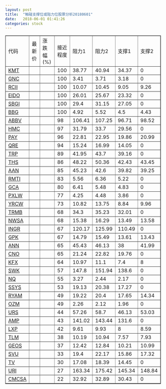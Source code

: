 ```yaml
---
layout: post
title:  "触碰支撑位或阻力位股票分析20180601"
date:   2018-06-01 01:41:26
categories: stock
---
```

<script type="text/javascript">
var stockList = []
stockList.push('gb_kmt');
stockList.push('gb_gnc');
stockList.push('gb_rcii');
stockList.push('gb_eido');
stockList.push('gb_sbgi');
stockList.push('gb_bbg');
stockList.push('gb_abbv');
stockList.push('gb_hmc');
stockList.push('gb_pay');
stockList.push('gb_qre');
stockList.push('gb_trp');
stockList.push('gb_ths');
stockList.push('gb_aan');
stockList.push('gb_rmti');
stockList.push('gb_gca');
stockList.push('gb_pxlw');
stockList.push('gb_yrcw');
stockList.push('gb_trmb');
stockList.push('gb_nwsa');
stockList.push('gb_ingr');
stockList.push('gb_gpk');
stockList.push('gb_ann');
stockList.push('gb_cno');
stockList.push('gb_kfx');
stockList.push('gb_swk');
stockList.push('gb_nq');
stockList.push('gb_ssys');
stockList.push('gb_ryam');
stockList.push('gb_ozm');
stockList.push('gb_urs');
stockList.push('gb_amp');
stockList.push('gb_lxp');
stockList.push('gb_tlm');
stockList.push('gb_geos');
stockList.push('gb_svu');
stockList.push('gb_tv');
stockList.push('gb_uri');
stockList.push('gb_cmcsa');
</script>
<table border="1">
 <tr>
 <td>代码</td>
 <td>最新价</td>
 <td>涨跌幅(%)</td>
 <td>接近程度</td>
 <td>阻力1</td>
 <td>阻力2</td>
 <td>支撑1</td>
 <td>支撑2</td>
</tr>
  <tr id="kmt" class="red">
  <td><a href="http://stock.finance.sina.com.cn/usstock/quotes/KMT.html" target="_blank">KMT</a></td><td></td><td></td><td>100</td><td>38.77</td><td>40.94</td><td>34.37</td><td>0</td></tr>
  <tr id="gnc" class="green">
  <td><a href="http://stock.finance.sina.com.cn/usstock/quotes/GNC.html" target="_blank">GNC</a></td><td></td><td></td><td>100</td><td>3.41</td><td>3.71</td><td>3.18</td><td>0</td></tr>
  <tr id="rcii" class="green">
  <td><a href="http://stock.finance.sina.com.cn/usstock/quotes/RCII.html" target="_blank">RCII</a></td><td></td><td></td><td>100</td><td>10.07</td><td>10.45</td><td>9.05</td><td>9.26</td></tr>
  <tr id="eido" class="red">
  <td><a href="http://stock.finance.sina.com.cn/usstock/quotes/EIDO.html" target="_blank">EIDO</a></td><td></td><td></td><td>100</td><td>26.01</td><td>25.67</td><td>23.32</td><td>0</td></tr>
  <tr id="sbgi" class="green">
  <td><a href="http://stock.finance.sina.com.cn/usstock/quotes/SBGI.html" target="_blank">SBGI</a></td><td></td><td></td><td>100</td><td>29.4</td><td>31.15</td><td>27.05</td><td>0</td></tr>
  <tr id="bbg" class="red">
  <td><a href="http://stock.finance.sina.com.cn/usstock/quotes/BBG.html" target="_blank">BBG</a></td><td></td><td></td><td>100</td><td>4.92</td><td>5.52</td><td>4.5</td><td>4.43</td></tr>
  <tr id="abbv" class="green">
  <td><a href="http://stock.finance.sina.com.cn/usstock/quotes/ABBV.html" target="_blank">ABBV</a></td><td></td><td></td><td>98</td><td>106.41</td><td>107.25</td><td>96.71</td><td>98.52</td></tr>
  <tr id="hmc" class="red">
  <td><a href="http://stock.finance.sina.com.cn/usstock/quotes/HMC.html" target="_blank">HMC</a></td><td></td><td></td><td>97</td><td>31.79</td><td>33.7</td><td>29.56</td><td>0</td></tr>
  <tr id="pay" class="red">
  <td><a href="http://stock.finance.sina.com.cn/usstock/quotes/PAY.html" target="_blank">PAY</a></td><td></td><td></td><td>96</td><td>22.81</td><td>22.95</td><td>19.86</td><td>20.99</td></tr>
  <tr id="qre" class="red">
  <td><a href="http://stock.finance.sina.com.cn/usstock/quotes/QRE.html" target="_blank">QRE</a></td><td></td><td></td><td>94</td><td>15.24</td><td>16.99</td><td>14.05</td><td>0</td></tr>
  <tr id="trp" class="red">
  <td><a href="http://stock.finance.sina.com.cn/usstock/quotes/TRP.html" target="_blank">TRP</a></td><td></td><td></td><td>89</td><td>41.95</td><td>43.7</td><td>39.16</td><td>0</td></tr>
  <tr id="ths" class="red">
  <td><a href="http://stock.finance.sina.com.cn/usstock/quotes/THS.html" target="_blank">THS</a></td><td></td><td></td><td>86</td><td>48.22</td><td>50.36</td><td>42.43</td><td>43.45</td></tr>
  <tr id="aan" class="green">
  <td><a href="http://stock.finance.sina.com.cn/usstock/quotes/AAN.html" target="_blank">AAN</a></td><td></td><td></td><td>85</td><td>45.23</td><td>42.6</td><td>39.82</td><td>39.25</td></tr>
  <tr id="rmti" class="red">
  <td><a href="http://stock.finance.sina.com.cn/usstock/quotes/RMTI.html" target="_blank">RMTI</a></td><td></td><td></td><td>83</td><td>5.56</td><td>6.36</td><td>5.22</td><td>0</td></tr>
  <tr id="gca" class="green">
  <td><a href="http://stock.finance.sina.com.cn/usstock/quotes/GCA.html" target="_blank">GCA</a></td><td></td><td></td><td>80</td><td>6.41</td><td>5.48</td><td>4.83</td><td>0</td></tr>
  <tr id="pxlw" class="red">
  <td><a href="http://stock.finance.sina.com.cn/usstock/quotes/PXLW.html" target="_blank">PXLW</a></td><td></td><td></td><td>77</td><td>4.25</td><td>4.48</td><td>3.86</td><td>0</td></tr>
  <tr id="yrcw" class="red">
  <td><a href="http://stock.finance.sina.com.cn/usstock/quotes/YRCW.html" target="_blank">YRCW</a></td><td></td><td></td><td>73</td><td>10.82</td><td>13.75</td><td>8.84</td><td>9.96</td></tr>
  <tr id="trmb" class="red">
  <td><a href="http://stock.finance.sina.com.cn/usstock/quotes/TRMB.html" target="_blank">TRMB</a></td><td></td><td></td><td>68</td><td>34.3</td><td>35.23</td><td>32.01</td><td>0</td></tr>
  <tr id="nwsa" class="red">
  <td><a href="http://stock.finance.sina.com.cn/usstock/quotes/NWSA.html" target="_blank">NWSA</a></td><td></td><td></td><td>68</td><td>15.38</td><td>16.29</td><td>13.49</td><td>13.58</td></tr>
  <tr id="ingr" class="green">
  <td><a href="http://stock.finance.sina.com.cn/usstock/quotes/INGR.html" target="_blank">INGR</a></td><td></td><td></td><td>67</td><td>120.17</td><td>125.99</td><td>110.49</td><td>0</td></tr>
  <tr id="gpk" class="red">
  <td><a href="http://stock.finance.sina.com.cn/usstock/quotes/GPK.html" target="_blank">GPK</a></td><td></td><td></td><td>67</td><td>14.79</td><td>15.49</td><td>13.61</td><td>13.43</td></tr>
  <tr id="ann" class="red">
  <td><a href="http://stock.finance.sina.com.cn/usstock/quotes/ANN.html" target="_blank">ANN</a></td><td></td><td></td><td>65</td><td>45.43</td><td>46.13</td><td>38</td><td>41.99</td></tr>
  <tr id="cno" class="green">
  <td><a href="http://stock.finance.sina.com.cn/usstock/quotes/CNO.html" target="_blank">CNO</a></td><td></td><td></td><td>65</td><td>21.24</td><td>22.82</td><td>19.76</td><td>0</td></tr>
  <tr id="kfx" class="green">
  <td><a href="http://stock.finance.sina.com.cn/usstock/quotes/KFX.html" target="_blank">KFX</a></td><td></td><td></td><td>64</td><td>10.97</td><td>11.1</td><td>7.4</td><td>8</td></tr>
  <tr id="swk" class="green">
  <td><a href="http://stock.finance.sina.com.cn/usstock/quotes/SWK.html" target="_blank">SWK</a></td><td></td><td></td><td>57</td><td>147.8</td><td>151.94</td><td>138.6</td><td>0</td></tr>
  <tr id="nq" class="green">
  <td><a href="http://stock.finance.sina.com.cn/usstock/quotes/NQ.html" target="_blank">NQ</a></td><td></td><td></td><td>55</td><td>3.27</td><td>2.44</td><td>2.17</td><td>0</td></tr>
  <tr id="ssys" class="red">
  <td><a href="http://stock.finance.sina.com.cn/usstock/quotes/SSYS.html" target="_blank">SSYS</a></td><td></td><td></td><td>53</td><td>19.13</td><td>20.38</td><td>17.27</td><td>0</td></tr>
  <tr id="ryam" class="green">
  <td><a href="http://stock.finance.sina.com.cn/usstock/quotes/RYAM.html" target="_blank">RYAM</a></td><td></td><td></td><td>49</td><td>19.22</td><td>20.4</td><td>17.65</td><td>14.34</td></tr>
  <tr id="ozm" class="green">
  <td><a href="http://stock.finance.sina.com.cn/usstock/quotes/OZM.html" target="_blank">OZM</a></td><td></td><td></td><td>49</td><td>2.26</td><td>2.12</td><td>1.96</td><td>0</td></tr>
  <tr id="urs" class="green">
  <td><a href="http://stock.finance.sina.com.cn/usstock/quotes/URS.html" target="_blank">URS</a></td><td></td><td></td><td>44</td><td>57.26</td><td>58.7</td><td>46.13</td><td>53.03</td></tr>
  <tr id="amp" class="red">
  <td><a href="http://stock.finance.sina.com.cn/usstock/quotes/AMP.html" target="_blank">AMP</a></td><td></td><td></td><td>43</td><td>141.02</td><td>143.44</td><td>131.6</td><td>0</td></tr>
  <tr id="lxp" class="green">
  <td><a href="http://stock.finance.sina.com.cn/usstock/quotes/LXP.html" target="_blank">LXP</a></td><td></td><td></td><td>42</td><td>9.61</td><td>9.93</td><td>8</td><td>8.59</td></tr>
  <tr id="tlm" class="green">
  <td><a href="http://stock.finance.sina.com.cn/usstock/quotes/TLM.html" target="_blank">TLM</a></td><td></td><td></td><td>38</td><td>10.19</td><td>10.94</td><td>7.57</td><td>7.93</td></tr>
  <tr id="geos" class="green">
  <td><a href="http://stock.finance.sina.com.cn/usstock/quotes/GEOS.html" target="_blank">GEOS</a></td><td></td><td></td><td>37</td><td>12.42</td><td>12.84</td><td>10.21</td><td>10.99</td></tr>
  <tr id="svu" class="red">
  <td><a href="http://stock.finance.sina.com.cn/usstock/quotes/SVU.html" target="_blank">SVU</a></td><td></td><td></td><td>33</td><td>19.4</td><td>22.17</td><td>15.86</td><td>17.32</td></tr>
  <tr id="tv" class="red">
  <td><a href="http://stock.finance.sina.com.cn/usstock/quotes/TV.html" target="_blank">TV</a></td><td></td><td></td><td>30</td><td>17.08</td><td>18.39</td><td>14.45</td><td>0</td></tr>
  <tr id="uri" class="red">
  <td><a href="http://stock.finance.sina.com.cn/usstock/quotes/URI.html" target="_blank">URI</a></td><td></td><td></td><td>27</td><td>163.34</td><td>175.42</td><td>145.34</td><td>148.84</td></tr>
  <tr id="cmcsa" class="green">
  <td><a href="http://stock.finance.sina.com.cn/usstock/quotes/CMCSA.html" target="_blank">CMCSA</a></td><td></td><td></td><td>22</td><td>32.92</td><td>32.89</td><td>30.43</td><td>0</td></tr>
</table>
